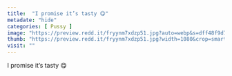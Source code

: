 ```yaml
---
title:  "I promise it’s tasty 😋"
metadate: "hide"
categories: [ Pussy ]
image: "https://preview.redd.it/fryynm7xdzp51.jpg?auto=webp&s=dff48f9d79200656cee99f06dda1e92ce40ceb42"
thumb: "https://preview.redd.it/fryynm7xdzp51.jpg?width=1080&crop=smart&auto=webp&s=0086d234aa9357cdcb8f0026f16d91dcf5bd759b"
visit: ""
---
```

I promise it’s tasty 😋

